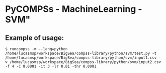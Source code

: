 
# PyCOMPSs - MachineLearning -  SVM"




## Example of usage:
	
```$ runcompss -m --lang=python 	/home/lucasmsp/workspace/BigSea/compss-library/python/svm/test.py -t /home/lucasmsp/workspace/BigSea/compss-library/python/svm/input1.csv -v /home/lucasmsp/workspace/BigSea/compss-library/python/svm/input2.csv -f 4 -C 0.0001 -it 3 -lr 0.01 -thr 0.0001```


